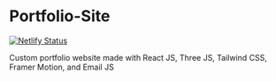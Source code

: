 # Portfolio-Site
[![Netlify Status](https://api.netlify.com/api/v1/badges/3c8639a6-c018-48a1-a2d3-93ab1c9cdc39/deploy-status)](https://app.netlify.com/sites/bilal-a-g/deploys)

Custom portfolio website made with React JS, Three JS, Tailwind CSS, Framer Motion, and Email JS
